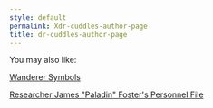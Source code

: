 ```yaml
---
style: default
permalink: Xdr-cuddles-author-page
title: dr-cuddles-author-page
---
```

You may also like:

[Wanderer Symbols](http://scp-wiki.net/wanderer-symbols)

[Researcher James "Paladin" Foster's Personnel File](http://scp-wiki.net/researcher-james-paladin-foster-s-personnel-file)
